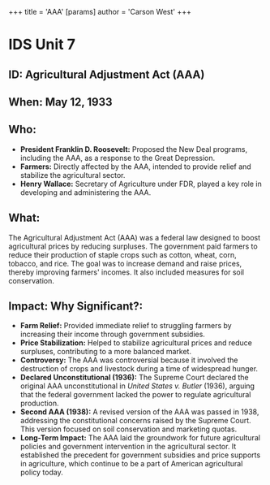 +++
 title = 'AAA'
[params]
	author = 'Carson West'
+++
# IDS Unit 7

## ID: Agricultural Adjustment Act (AAA)

## When: May 12, 1933

## Who:
* **President Franklin D. Roosevelt:** Proposed the New Deal programs, including the AAA, as a response to the Great Depression.
* **Farmers:** Directly affected by the AAA, intended to provide relief and stabilize the agricultural sector.
* **Henry Wallace:** Secretary of Agriculture under FDR, played a key role in developing and administering the AAA.

## What:
The Agricultural Adjustment Act (AAA) was a federal law designed to boost agricultural prices by reducing surpluses. The government paid farmers to reduce their production of staple crops such as cotton, wheat, corn, tobacco, and rice. The goal was to increase demand and raise prices, thereby improving farmers' incomes. It also included measures for soil conservation.

## Impact: Why Significant?:
* **Farm Relief:** Provided immediate relief to struggling farmers by increasing their income through government subsidies.
* **Price Stabilization:** Helped to stabilize agricultural prices and reduce surpluses, contributing to a more balanced market.
* **Controversy:** The AAA was controversial because it involved the destruction of crops and livestock during a time of widespread hunger.
* **Declared Unconstitutional (1936):** The Supreme Court declared the original AAA unconstitutional in *United States v. Butler* (1936), arguing that the federal government lacked the power to regulate agricultural production.
* **Second AAA (1938):** A revised version of the AAA was passed in 1938, addressing the constitutional concerns raised by the Supreme Court. This version focused on soil conservation and marketing quotas.
* **Long-Term Impact:** The AAA laid the groundwork for future agricultural policies and government intervention in the agricultural sector. It established the precedent for government subsidies and price supports in agriculture, which continue to be a part of American agricultural policy today.
